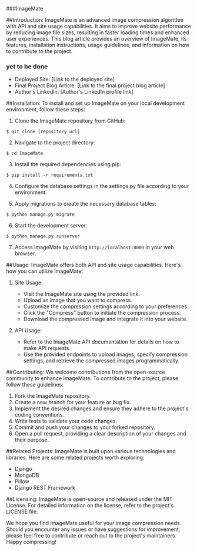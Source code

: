###ImageMate

##Introduction:
ImageMate is an advanced image compression algorithm with API and site usage capabilities. It aims to improve website performance by reducing image file sizes, resulting in faster loading times and enhanced user experiences. This blog article provides an overview of ImageMate, its features, installation instructions, usage guidelines, and information on how to contribute to the project.


### yet to be done
- Deployed Site: [Link to the deployed site]
- Final Project Blog Article: [Link to the final project blog article]
- Author's LinkedIn: [Author's LinkedIn profile link]

##Installation:
To install and set up ImageMate on your local development environment, follow these steps:

1. Clone the ImageMate repository from GitHub:
```
$ git clone [repository_url]
```

2. Navigate to the project directory:
```
$ cd ImageMate
```

3. Install the required dependencies using pip:
```
$ pip install -r requirements.txt
```

4. Configure the database settings in the settings.py file according to your environment.

5. Apply migrations to create the necessary database tables:
```
$ python manage.py migrate
```

6. Start the development server:
```
$ python manage.py runserver
```

7. Access ImageMate by visiting `http://localhost:8000` in your web browser.

##Usage:
ImageMate offers both API and site usage capabilities. Here's how you can utilize ImageMate:

1. Site Usage:
   - Visit the ImageMate site using the provided link.
   - Upload an image that you want to compress.
   - Customize the compression settings according to your preferences.
   - Click the "Compress" button to initiate the compression process.
   - Download the compressed image and integrate it into your website.

2. API Usage:
   - Refer to the ImageMate API documentation for details on how to make API requests.
   - Use the provided endpoints to upload images, specify compression settings, and retrieve the compressed images programmatically.

##Contributing:
We welcome contributions from the open-source community to enhance ImageMate. To contribute to the project, please follow these guidelines:

1. Fork the ImageMate repository.
2. Create a new branch for your feature or bug fix.
3. Implement the desired changes and ensure they adhere to the project's coding conventions.
4. Write tests to validate your code changes.
5. Commit and push your changes to your forked repository.
6. Open a pull request, providing a clear description of your changes and their purpose.

##Related Projects:
ImageMate is built upon various technologies and libraries. Here are some related projects worth exploring:

- Django
- MongoDB
- Pillow
- Django REST Framework

##Licensing:
ImageMate is open-source and released under the MIT License. For detailed information on the license, refer to the project's LICENSE file.

We hope you find ImageMate useful for your image compression needs. Should you encounter any issues or have suggestions for improvement, please feel free to contribute or reach out to the project's maintainers. Happy compressing!

